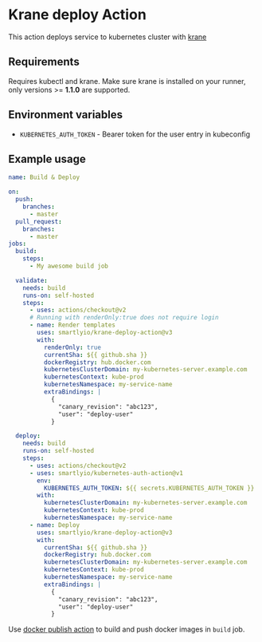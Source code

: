 # Krane deploy Action

This action deploys service to kubernetes cluster with [krane](https://github.com/Shopify/krane)

## Requirements
Requires kubectl and krane. Make sure krane is installed on your runner, only versions >= **1.1.0** are supported.

## Environment variables
- `KUBERNETES_AUTH_TOKEN` - Bearer token for the user entry in kubeconfig

## Example usage

``` yaml
name: Build & Deploy

on:
  push:
    branches:
      - master
  pull_request:
    branches:
      - master
jobs:
  build:
    steps:
      - My awesome build job

  validate:
    needs: build
    runs-on: self-hosted
    steps:
      - uses: actions/checkout@v2
      # Running with renderOnly:true does not require login
      - name: Render templates
        uses: smartlyio/krane-deploy-action@v3
        with:
          renderOnly: true
          currentSha: ${{ github.sha }}
          dockerRegistry: hub.docker.com
          kubernetesClusterDomain: my-kubernetes-server.example.com
          kubernetesContext: kube-prod
          kubernetesNamespace: my-service-name
          extraBindings: |
            {
              "canary_revision": "abc123",
              "user": "deploy-user"
            }

  deploy:
    needs: build
    runs-on: self-hosted
    steps:
      - uses: actions/checkout@v2
      - uses: smartlyio/kubernetes-auth-action@v1
        env:
          KUBERNETES_AUTH_TOKEN: ${{ secrets.KUBERNETES_AUTH_TOKEN }}
        with:
          kubernetesClusterDomain: my-kubernetes-server.example.com
          kubernetesContext: kube-prod
          kubernetesNamespace: my-service-name
      - name: Deploy
        uses: smartlyio/krane-deploy-action@v3
        with:
          currentSha: ${{ github.sha }}
          dockerRegistry: hub.docker.com
          kubernetesClusterDomain: my-kubernetes-server.example.com
          kubernetesContext: kube-prod
          kubernetesNamespace: my-service-name
          extraBindings: |
            {
              "canary_revision": "abc123",
              "user": "deploy-user"
            }
```

Use [docker publish action](https://github.com/smartlyio/Publish-Docker-Github-Action) to build and push docker images in `build` job.
